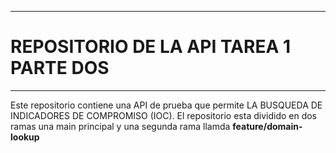 -----------------------------------------------------------------------
# REPOSITORIO DE LA API TAREA 1 PARTE DOS
-----------------------------------------------------------------------

Este repositorio contiene una API de prueba que permite LA BUSQUEDA DE INDICADORES DE COMPROMISO (IOC). El repositorio esta dividido en dos ramas una main principal y una segunda rama llamda **feature/domain-lookup**